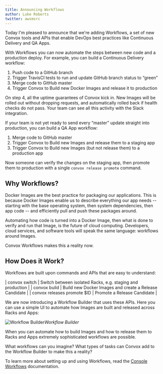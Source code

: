 ```yaml
---
title: Announcing Workflows
author: Luke Roberts
twitter: awsmsrc
---
```


Today I'm pleased to announce that we're adding Workflows, a set of new Convox tools and APIs that enable DevOps best practices like Continuous Delivery and QA Apps.

With Workflows you can now automate the steps between new code and a production deploy. For example, you can build a Continuous Delivery workflow:

1. Push code to a GitHub branch
2. Trigger TravisCI tests to run and update GitHub branch status to “green”
3. Merge code to GitHub master
4. Trigger Convox to Build new Docker Images and release it to production

<!--more-->

On step 4, all the uptime guarantees of Convox kick in. New Images will be rolled out without dropping requests, and automatically rolled back if health checks do not pass. Your team can see all this activity with the Slack integration.

If your team is not yet ready to send every “master” update straight into production, you can build a QA App workflow:

1. Merge code to GitHub master
2. Trigger Convox to Build new Images and release them to a staging app
3. Trigger Convox to Build new Images (but not release them) to a production app

Now someone can verify the changes on the staging app, then promote them to production with a single `convox release promote` command.

## Why Workflows?

Docker Images are the best practice for packaging our applications. This is because Docker Images enable us to describe everything our app needs -- starting with the base operating system, then system dependencies, then app code -- and efficiently pull and push these packages around.

Automating how code is turned into a Docker Image, then what is done to verify and run that Image, is the future of cloud computing. Developers, cloud services, and software tools will speak the same language: workflows around Images.

Convox Workflows makes this a reality now.

## How Does it Work?

Workflows are built upon commands and APIs that are easy to understand:

| convox switch               | Switch between isolated Racks, e.g. staging and production |
| convox build                | Build new Docker Images and create a Release Candidate     |
| convox releases promote $ID | Promote a Release Candidate                                |

We are now introducing a Workflow Builder that uses these APIs. Here you can use a simple UI to automate how Images are built and released across Racks and Apps:

![Workflow Builder](/images/blog/workflow-builder.png)*Workflow Builder*

When you can automate how to build Images and how to release them to Racks and Apps extremely sophisticated workflows are possible.

What workflows can you imagine? What types of tasks can Convox add to the Workflow Builder to make this a reality?

To learn more about setting up and using Workflows, read the [Console Workflows](https://convox.com/docs/workflows/) documentation.
